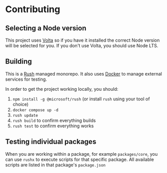 # Contributing

## Selecting a Node version

This project uses [Volta](https://volta.sh/) so if you have it installed the correct Node version will be selected for you. If you don't use Volta, you should use Node LTS.

## Building

This is a [Rush](https://rushjs.io/) managed monorepo. It also uses [Docker](https://docs.docker.com/compose/) to manage external services for testing.

In order to get the project working locally, you should:

1. `npm install -g @microsoft/rush` (or install `rush` using your tool of choice)
2. `docker compose up -d`
3. `rush update`
4. `rush build` to confirm everything builds
5. `rush test` to confirm everything works

## Testing individual packages

When you are working within a package, for example `packages/core`, you can use `rushx` to execute scripts for that specific package. All available scripts are listed in that package's `package.json`
